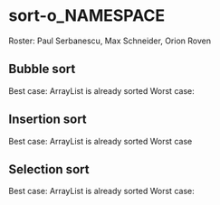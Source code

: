 # sort-o_NAMESPACE
Roster: Paul Serbanescu, Max Schneider, Orion Roven

## Bubble sort
Best case: ArrayList is already sorted
Worst case:

## Insertion sort
Best case: ArrayList is already sorted
Worst case

## Selection sort
Best case: ArrayList is already sorted
Worst case:
